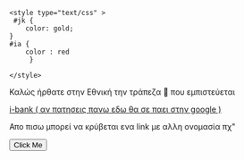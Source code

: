 
<html>
<head>
    <meta name="viewport" content="width=device-width">

</head>
<body>
<script>
    var count= 0;
    var output=documen.getElementById('output');
function counter()
    
count++;
output.innerHTML=output;
    
</script>
    
    <style type="text/css" >
     #jk {
        color: gold;
    }
    #ia {
        color : red
         }
         
    </style>
   
   <p id="jk" > Καλώς ήρθατε στην Εθνική την τράπεζα 🏦 που εμπιστεύεται </p>
   <a href=" https://www.google.com/ " >i-bank ( αν πατησεις πανω εδω θα σε παει στην google ) </a>
   
   <p id="ab" >
       Απο πισω μπορεί να κρύβεται ενα link με αλλη ονομασία πχ" <a href=" www.kati.px > (ονομα ) </a> "
   </p>
           
   <button onClick="counter()" > Click Me</button>
   <p id="output"> </p>
</body>
</html>

